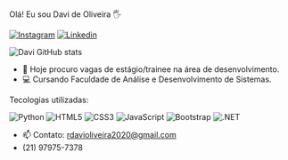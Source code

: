 Olá! Eu sou Davi de Oliveira 🖐️

[![Instagram](https://img.shields.io/badge/Instagram-E4405F?style=for-the-badge&logo=instagram&logoColor=white)](https://www.instagram.com/davi__oliveira.__/)
[![Linkedin](https://img.shields.io/badge/LinkedIn-0077B5?style=for-the-badge&logo=linkedin&logoColor=white)](https://www.linkedin.com/in/davi-de-oliveira-rosa-2224aa284/)

![Davi GitHub stats](https://github-readme-stats.vercel.app/api?username=Davi0liveiraa&theme=holi&show_icons=true)

- 🔭 Hoje procuro vagas de estágio/trainee na área de desenvolvimento.
- 💻 Cursando Faculdade de Análise e Desenvolvimento de Sistemas.

Tecologias utilizadas:

![Python](https://img.shields.io/badge/Python-14354C?style=for-the-badge&logo=python&logoColor=white)
![HTML5](https://img.shields.io/badge/HTML5-E34F26?style=for-the-badge&logo=html5&logoColor=white)
![CSS3](https://img.shields.io/badge/CSS3-1572B6?style=for-the-badge&logo=css3&logoColor=white)
![JavaScript](https://img.shields.io/badge/JavaScript-F7DF1E?style=for-the-badge&logo=javascript&logoColor=black)
![Bootstrap](https://img.shields.io/badge/Bootstrap-563D7C?style=for-the-badge&logo=bootstrap&logoColor=white)
![.NET](https://img.shields.io/badge/.NET-5C2D91?style=for-the-badge&logo=.net&logoColor=white)
- 📫 Contato: rdavioliveira2020@gmail.com
- (21) 97975-7378
